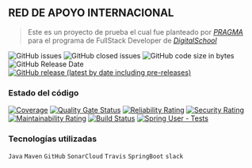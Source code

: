 ## RED DE APOYO INTERNACIONAL

> Este es un proyecto de prueba el cual fue planteado por _[PRAGMA](https://www.pragma.com.co/es)_
> para el programa de FullStack Developer de _[DigitalSchool](https://digitalschoolcolombia.com/sitio/)_

![GitHub issues](https://img.shields.io/github/issues/Jonatancon/red-de-apoyo-internacional-backend)
![GitHub closed issues](https://img.shields.io/github/issues-closed/Jonatancon/red-de-apoyo-internacional-backend?color=informational)
![GitHub code size in bytes](https://img.shields.io/github/languages/code-size/Jonatancon/red-de-apoyo-internacional-backend)
![GitHub Release Date](https://img.shields.io/github/release-date/Jonatancon/red-de-apoyo-internacional-backend?color=informational)
[![GitHub release (latest by date including pre-releases)](https://img.shields.io/github/v/release/Jonatancon/red-de-apoyo-internacional-backend?color=informational)](https://github.com/Jonatancon/red-de-apoyo-internacional-backend/releases)

### Estado del código

[![Coverage](https://sonarcloud.io/api/project_badges/measure?project=com.pragma%3Ared-de-apoyo-internacional-backend&metric=coverage)](https://sonarcloud.io/dashboard?id=com.pragma%3Ared-de-apoyo-internacional-backend)
[![Quality Gate Status](https://sonarcloud.io/api/project_badges/measure?project=com.pragma%3Ared-de-apoyo-internacional-backend&metric=alert_status)](https://sonarcloud.io/dashboard?id=com.pragma%3Ared-de-apoyo-internacional-backend)
[![Reliability Rating](https://sonarcloud.io/api/project_badges/measure?project=com.pragma%3Ared-de-apoyo-internacional-backend&metric=reliability_rating)](https://sonarcloud.io/dashboard?id=com.pragma%3Ared-de-apoyo-internacional-backend)
[![Security Rating](https://sonarcloud.io/api/project_badges/measure?project=com.pragma%3Ared-de-apoyo-internacional-backend&metric=security_rating)](https://sonarcloud.io/dashboard?id=com.pragma%3Ared-de-apoyo-internacional-backend)
[![Maintainability Rating](https://sonarcloud.io/api/project_badges/measure?project=com.pragma%3Ared-de-apoyo-internacional-backend&metric=sqale_rating)](https://sonarcloud.io/dashboard?id=com.pragma%3Ared-de-apoyo-internacional-backend)
[![Build Status](https://app.travis-ci.com/Jonatancon/red-de-apoyo-internacional-backend.svg?branch=develop)](https://app.travis-ci.com/Jonatancon/red-de-apoyo-internacional-backend)
[![Spring User - Tests](https://github.com/Jonatancon/red-de-apoyo-internacional-backend/actions/workflows/ci-cd.yml/badge.svg)](https://github.com/Jonatancon/red-de-apoyo-internacional-backend/actions/workflows/ci-cd.yml)

### Tecnologías utilizadas

`Java` `Maven` `GitHub` `SonarCloud` `Travis` `SpringBoot` `slack`